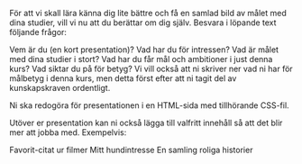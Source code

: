 För att vi skall lära känna dig lite bättre och få en samlad bild av målet med dina studier, vill vi nu att du berättar om dig själv. Besvara i löpande text följande frågor:

Vem är du (en kort presentation)?
Vad har du för intressen?
Vad är målet med dina studier i stort?
Vad har du får mål och ambitioner i just denna kurs? Vad siktar du på för betyg?
Vi vill också att ni skriver ner vad ni har för målbetyg i denna kurs, men detta först efter att ni tagit del av kunskapskraven ordentligt.

Ni ska redogöra för presentationen i en HTML-sida med tillhörande CSS-fil.

Utöver er presentation kan ni också lägga till valfritt innehåll så att det blir mer att jobba med. Exempelvis:

Favorit-citat ur filmer
Mitt hundintresse
En samling roliga historier